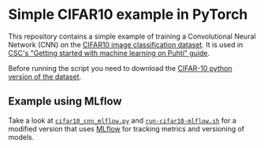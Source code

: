 # Simple CIFAR10 example in PyTorch

This repository contains a simple example of training a Convolutional Neural
Network (CNN) on the [CIFAR10 image classification
dataset](https://www.cs.toronto.edu/~kriz/cifar.html). It is used in [CSC's
"Getting started with machine learning on Puhti"
guide](https://docs.csc.fi/support/tutorials/ml-starting/).

Before running the script you need to download the [CIFAR-10 python
version of the dataset](https://www.cs.toronto.edu/~kriz/cifar-10-python.tar.gz).

## Example using MLflow

Take a look at [`cifar10_cnn_mlflow.py`](cifar10_cnn_mlflow.py) and 
[`run-cifar10-mlflow.sh`](run-cifar10-mlflow.sh) for a modified version that uses 
[MLflow](https://www.mlflow.org/) for tracking metrics and versioning of models.

